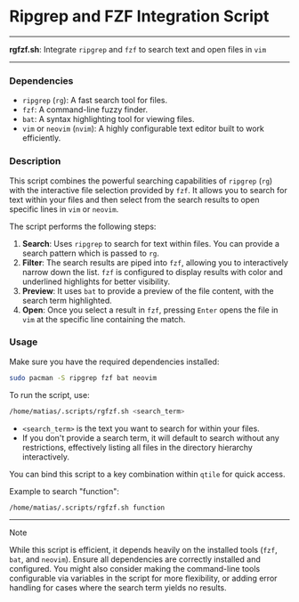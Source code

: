 # Ripgrep and FZF Integration Script

---

**rgfzf.sh**: Integrate `ripgrep` and `fzf` to search text and open files in `vim`

---

### Dependencies

- `ripgrep` (`rg`): A fast search tool for files.
- `fzf`: A command-line fuzzy finder.
- `bat`: A syntax highlighting tool for viewing files.
- `vim` or `neovim` (`nvim`): A highly configurable text editor built to work efficiently.

### Description

This script combines the powerful searching capabilities of `ripgrep` (`rg`) with the interactive file selection provided by `fzf`. It allows you to search for text within your files and then select from the search results to open specific lines in `vim` or `neovim`.

The script performs the following steps:

1. **Search**: Uses `ripgrep` to search for text within files. You can provide a search pattern which is passed to `rg`.
2. **Filter**: The search results are piped into `fzf`, allowing you to interactively narrow down the list. `fzf` is configured to display results with color and underlined highlights for better visibility.
3. **Preview**: It uses `bat` to provide a preview of the file content, with the search term highlighted.
4. **Open**: Once you select a result in `fzf`, pressing `Enter` opens the file in `vim` at the specific line containing the match.

### Usage

Make sure you have the required dependencies installed:

```bash
sudo pacman -S ripgrep fzf bat neovim
```

To run the script, use:

```bash
/home/matias/.scripts/rgfzf.sh <search_term>
```

- `<search_term>` is the text you want to search for within your files.
- If you don't provide a search term, it will default to search without any restrictions, effectively listing all files in the directory hierarchy interactively.
  
You can bind this script to a key combination within `qtile` for quick access.

Example to search "function":

```bash
/home/matias/.scripts/rgfzf.sh function
```

---

> [!NOTE]
> While this script is efficient, it depends heavily on the installed tools (`fzf`, `bat`, and `neovim`). Ensure all dependencies are correctly installed and configured. You might also consider making the command-line tools configurable via variables in the script for more flexibility, or adding error handling for cases where the search term yields no results.